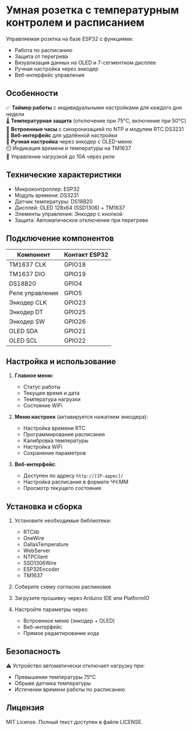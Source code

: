 # Умная розетка с температурным контролем и расписанием

Управляемая розетка на базе ESP32 с функциями:
- Работа по расписанию
- Защита от перегрева
- Визуализация данных на OLED и 7-сегментном дисплее
- Ручная настройка через энкодер
- Веб-интерфейс управления

## Особенности
✅ **Таймер работы** с индивидуальными настройками для каждого дня недели  
🌡️ **Температурная защита** (отключение при 75°C, включение при 50°C)  
📅 **Встроенные часы** с синхронизацией по NTP и модулем RTC DS3231  
📶 **Веб-интерфейс** для удалённой настройки  
🔧 **Ручная настройка** через энкодер с OLED-меню  
⏲️ Индикация времени и температуры на TM1637  
🔌 Управление нагрузкой до 10А через реле

## Технические характеристики
- Микроконтроллер: ESP32
- Модуль времени: DS3231
- Датчик температуры: DS18B20
- Дисплей: OLED 128x64 (SSD1306) + TM1637
- Элементы управления: Энкодер с кнопкой
- Защита: Автоматическое отключение при перегреве

## Подключение компонентов
| Компонент       | Контакт ESP32 |
|-----------------|---------------|
| TM1637 CLK      | GPIO18        |
| TM1637 DIO      | GPIO19        |
| DS18B20         | GPIO4         |
| Реле управления | GPIO5         |
| Энкодер CLK     | GPIO23        |
| Энкодер DT      | GPIO25        |
| Энкодер SW      | GPIO26        |
| OLED SDA        | GPIO21        |
| OLED SCL        | GPIO22        |

## Настройка и использование
1. **Главное меню**:
   - Статус работы
   - Текущее время и дата
   - Температура нагрузки
   - Состояние WiFi

2. **Меню настроек** (активируется нажатием энкодера):
   - Настройка времени RTC
   - Программирование расписания
   - Калибровка температуры
   - Настройка WiFi
   - Сохранение параметров

3. **Веб-интерфейс**:
   - Доступен по адресу `http://[IP-адрес]/`
   - Настройка расписания в формате ЧЧ:ММ
   - Просмотр текущего состояния

## Установка и сборка
1. Установите необходимые библиотеки:
   - RTClib
   - OneWire
   - DallasTemperature
   - WebServer
   - NTPClient
   - SSD1306Wire
   - ESP32Encoder
   - TM1637

2. Соберите схему согласно распиновке

3. Загрузите прошивку через Arduino IDE или PlatformIO

4. Настройте параметры через:
   - Встроенное меню (энкодер + OLED)
   - Веб-интерфейс
   - Прямое редактирование кода

## Безопасность
⚠️ Устройство автоматически отключает нагрузку при:
- Превышении температуры 75°C
- Обрыве датчика температуры
- Истечении времени работы по расписанию

## Лицензия
MIT License. Полный текст доступен в файле LICENSE.
